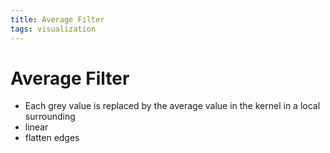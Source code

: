 ```yaml
---
title: Average Filter
tags: visualization
---
```


# Average Filter
- Each grey value is replaced by the average value in the kernel in a local surrounding
- linear
- flatten edges




























